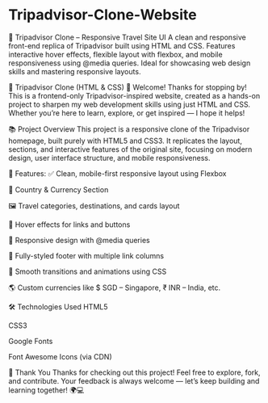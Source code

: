 # Tripadvisor-Clone-Website
🧭 Tripadvisor Clone – Responsive Travel Site UI A clean and responsive front-end replica of Tripadvisor built using HTML and CSS. Features interactive hover effects, flexible layout with flexbox, and mobile responsiveness using @media queries. Ideal for showcasing web design skills and mastering responsive layouts.


🧳 Tripadvisor Clone (HTML & CSS)
👋 Welcome!
Thanks for stopping by! This is a frontend-only Tripadvisor-inspired website, created as a hands-on project to sharpen my web development skills using just HTML and CSS. Whether you’re here to learn, explore, or get inspired — I hope it helps!

📚 Project Overview
This project is a responsive clone of the Tripadvisor homepage, built purely with HTML5 and CSS3. It replicates the layout, sections, and interactive features of the original site, focusing on modern design, user interface structure, and mobile responsiveness.

🚀 Features:
 ✅ Clean, mobile-first responsive layout using Flexbox
     
📌 Country & Currency Section
    
🖼️ Travel categories, destinations, and cards layout

🎯 Hover effects for links and buttons

📱 Responsive design with @media queries

🦶 Fully-styled footer with multiple link columns

🎨 Smooth transitions and animations using CSS

🌎 Custom currencies like $ SGD – Singapore, ₹ INR – India, etc.

🛠️ Technologies Used
HTML5

CSS3

Google Fonts

Font Awesome Icons (via CDN)

🙏 Thank You
Thanks for checking out this project! Feel free to explore, fork, and contribute. Your feedback is always welcome — let’s keep building and learning together! 🌍💻

